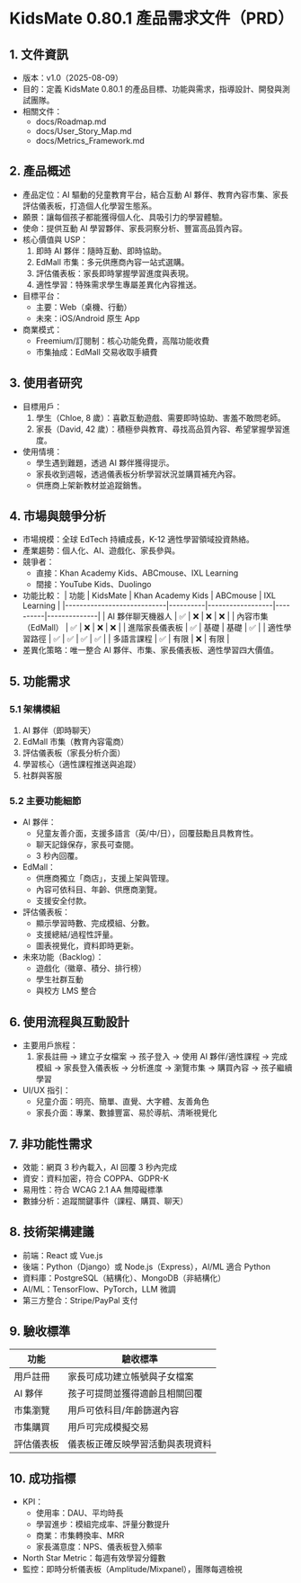 # KidsMate 0.80.1 產品需求文件（PRD）

## 1. 文件資訊
- 版本：v1.0（2025-08-09）
- 目的：定義 KidsMate 0.80.1 的產品目標、功能與需求，指導設計、開發與測試團隊。
- 相關文件：
  - docs/Roadmap.md
  - docs/User_Story_Map.md
  - docs/Metrics_Framework.md

## 2. 產品概述
- 產品定位：AI 驅動的兒童教育平台，結合互動 AI 夥伴、教育內容市集、家長評估儀表板，打造個人化學習生態系。
- 願景：讓每個孩子都能獲得個人化、具吸引力的學習體驗。
- 使命：提供互動 AI 學習夥伴、家長洞察分析、豐富高品質內容。
- 核心價值與 USP：
  1. 即時 AI 夥伴：隨時互動、即時協助。
  2. EdMall 市集：多元供應商內容一站式選購。
  3. 評估儀表板：家長即時掌握學習進度與表現。
  4. 適性學習：特殊需求學生專屬差異化內容推送。
- 目標平台：
  - 主要：Web（桌機、行動）
  - 未來：iOS/Android 原生 App
- 商業模式：
  - Freemium/訂閱制：核心功能免費，高階功能收費
  - 市集抽成：EdMall 交易收取手續費

## 3. 使用者研究
- 目標用戶：
  1. 學生（Chloe, 8 歲）：喜歡互動遊戲、需要即時協助、害羞不敢問老師。
  2. 家長（David, 42 歲）：積極參與教育、尋找高品質內容、希望掌握學習進度。
- 使用情境：
  - 學生遇到難題，透過 AI 夥伴獲得提示。
  - 家長收到週報，透過儀表板分析學習狀況並購買補充內容。
  - 供應商上架新教材並追蹤銷售。

## 4. 市場與競爭分析
- 市場規模：全球 EdTech 持續成長，K-12 適性學習領域投資熱絡。
- 產業趨勢：個人化、AI、遊戲化、家長參與。
- 競爭者：
  - 直接：Khan Academy Kids、ABCmouse、IXL Learning
  - 間接：YouTube Kids、Duolingo
- 功能比較：
  | 功能                        | KidsMate | Khan Academy Kids | ABCmouse | IXL Learning |
  |----------------------------|----------|------------------|----------|--------------|
  | AI 夥伴聊天機器人          | ✅        | ❌                | ❌        | ❌            |
  | 內容市集（EdMall）         | ✅        | ❌                | ❌        | ❌            |
  | 進階家長儀表板             | ✅        | 基礎              | 基礎      | ✅            |
  | 適性學習路徑               | ✅        | ✅                | ✅        | ✅            |
  | 多語言課程                 | ✅        | 有限              | ❌        | 有限          |
- 差異化策略：唯一整合 AI 夥伴、市集、家長儀表板、適性學習四大價值。

## 5. 功能需求
### 5.1 架構模組
1. AI 夥伴（即時聊天）
2. EdMall 市集（教育內容電商）
3. 評估儀表板（家長分析介面）
4. 學習核心（適性課程推送與追蹤）
5. 社群與客服

### 5.2 主要功能細節
- AI 夥伴：
  - 兒童友善介面，支援多語言（英/中/日），回覆鼓勵且具教育性。
  - 聊天記錄保存，家長可查閱。
  - 3 秒內回覆。
- EdMall：
  - 供應商獨立「商店」，支援上架與管理。
  - 內容可依科目、年齡、供應商瀏覽。
  - 支援安全付款。
- 評估儀表板：
  - 顯示學習時數、完成模組、分數。
  - 支援總結/過程性評量。
  - 圖表視覺化，資料即時更新。
- 未來功能（Backlog）：
  - 遊戲化（徽章、積分、排行榜）
  - 學生社群互動
  - 與校方 LMS 整合

## 6. 使用流程與互動設計
- 主要用戶旅程：
  1. 家長註冊 → 建立子女檔案 → 孩子登入 → 使用 AI 夥伴/適性課程 → 完成模組 → 家長登入儀表板 → 分析進度 → 瀏覽市集 → 購買內容 → 孩子繼續學習
- UI/UX 指引：
  - 兒童介面：明亮、簡單、直覺、大字體、友善角色
  - 家長介面：專業、數據豐富、易於導航、清晰視覺化

## 7. 非功能性需求
- 效能：網頁 3 秒內載入，AI 回覆 3 秒內完成
- 資安：資料加密，符合 COPPA、GDPR-K
- 易用性：符合 WCAG 2.1 AA 無障礙標準
- 數據分析：追蹤關鍵事件（課程、購買、聊天）

## 8. 技術架構建議
- 前端：React 或 Vue.js
- 後端：Python（Django）或 Node.js（Express），AI/ML 適合 Python
- 資料庫：PostgreSQL（結構化）、MongoDB（非結構化）
- AI/ML：TensorFlow、PyTorch，LLM 微調
- 第三方整合：Stripe/PayPal 支付

## 9. 驗收標準
| 功能                | 驗收標準                                      |
|---------------------|-----------------------------------------------|
| 用戶註冊            | 家長可成功建立帳號與子女檔案                  |
| AI 夥伴             | 孩子可提問並獲得適齡且相關回覆                |
| 市集瀏覽            | 用戶可依科目/年齡篩選內容                     |
| 市集購買            | 用戶可完成模擬交易                            |
| 評估儀表板          | 儀表板正確反映學習活動與表現資料               |

## 10. 成功指標
- KPI：
  - 使用率：DAU、平均時長
  - 學習進步：模組完成率、評量分數提升
  - 商業：市集轉換率、MRR
  - 家長滿意度：NPS、儀表板登入頻率
- North Star Metric：每週有效學習分鐘數
- 監控：即時分析儀表板（Amplitude/Mixpanel），團隊每週檢視

